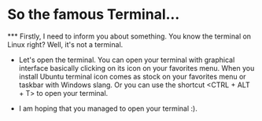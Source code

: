 
# So the famous Terminal...

*** Firstly, I need to inform you about something. You know the terminal on Linux right? Well, it's not a terminal.

* Let's open the terminal. You can open your terminal with graphical interface basically clicking on its icon on your favorites menu. When you install Ubuntu terminal icon comes as stock on your favorites menu or taskbar with Windows slang. Or you can use the shortcut <CTRL + ALT + T> to open your terminal.

* I am hoping that you managed to open your terminal :). 